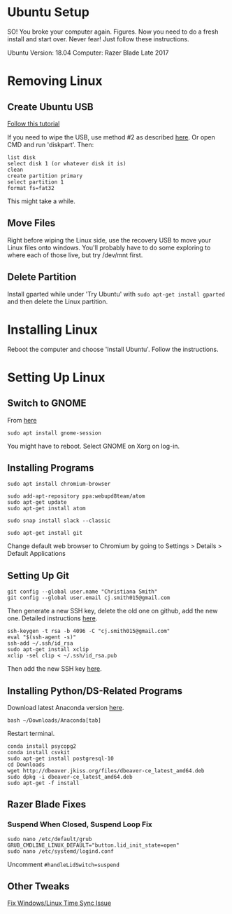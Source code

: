 # Ubuntu Setup
SO! You broke your computer again. Figures. Now you need to do a fresh install and start over.
Never fear! Just follow these instructions.

Ubuntu Version: 18.04
Computer: Razer Blade Late 2017

# Removing Linux

## Create Ubuntu USB

[Follow this tutorial](http://www.everydaylinuxuser.com/2015/11/how-to-create-ubuntu-1510-usb-drive.html)

If you need to wipe the USB, use method #2 as described [here](https://www.itsupportguides.com/knowledge-base/windows-10/three-ways-to-wipe-a-usb-drive-from-windows/). Or open CMD and run 'diskpart'. Then:

```
list disk
select disk 1 (or whatever disk it is)
clean
create partition primary
select partition 1
format fs=fat32
```

This might take a while.

## Move Files

Right before wiping the Linux side, use the recovery USB to move your Linux files onto windows. You'll probably have to do some exploring to where each of those live, but try /dev/mnt first.

## Delete Partition

Install gparted while under 'Try Ubuntu' with `sudo apt-get install gparted` and then delete the Linux partition.

# Installing Linux

Reboot the computer and choose 'Install Ubuntu'. Follow the instructions. 

# Setting Up Linux

## Switch to GNOME

From [here](https://linuxconfig.org/how-to-install-gnome-on-ubuntu-18-04-bionic-beaver-linux)
```
sudo apt install gnome-session
```
You might have to reboot. Select GNOME on Xorg on log-in.

## Installing Programs

```
sudo apt install chromium-browser

sudo add-apt-repository ppa:webupd8team/atom
sudo apt-get update
sudo apt-get install atom

sudo snap install slack --classic

sudo apt-get install git
```

Change default web browser to Chromium by going to Settings > Details > Default Applications

## Setting Up Git

```
git config --global user.name "Christiana Smith"
git config --global user.email cj.smith015@gmail.com
```

Then generate a new SSH key, delete the old one on github, add the new one. Detailed instructions [here](https://help.github.com/articles/generating-a-new-ssh-key-and-adding-it-to-the-ssh-agent/).

```
ssh-keygen -t rsa -b 4096 -C "cj.smith015@gmail.com"
eval "$(ssh-agent -s)"
ssh-add ~/.ssh/id_rsa
sudo apt-get install xclip
xclip -sel clip < ~/.ssh/id_rsa.pub
```
Then add the new SSH key [here](https://github.com/settings/keys).

## Installing Python/DS-Related Programs

Download latest Anaconda version [here](https://www.anaconda.com/download/#linux).

```
bash ~/Downloads/Anaconda[tab]
```

Restart terminal.

```
conda install psycopg2
conda install csvkit
sudo apt-get install postgresql-10
cd Downloads
wget http://dbeaver.jkiss.org/files/dbeaver-ce_latest_amd64.deb
sudo dpkg -i dbeaver-ce_latest_amd64.deb
sudo apt-get -f install
```

## Razer Blade Fixes

### Suspend When Closed, Suspend Loop Fix

```
sudo nano /etc/default/grub
GRUB_CMDLINE_LINUX_DEFAULT="button.lid_init_state=open"
sudo nano /etc/systemd/logind.conf
```

Uncomment `#handleLidSwitch=suspend`

## Other Tweaks

[Fix Windows/Linux Time Sync Issue](https://www.howtogeek.com/323390/how-to-fix-windows-and-linux-showing-different-times-when-dual-booting/)
